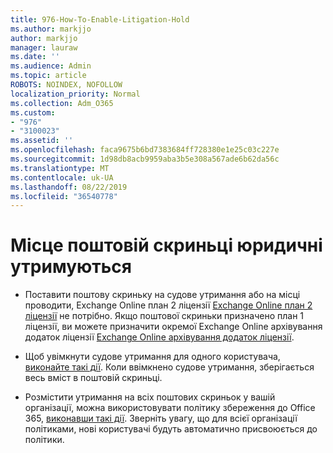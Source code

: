 ```yaml
---
title: 976-How-To-Enable-Litigation-Hold
ms.author: markjjo
author: markjjo
manager: lauraw
ms.date: ''
ms.audience: Admin
ms.topic: article
ROBOTS: NOINDEX, NOFOLLOW
localization_priority: Normal
ms.collection: Adm_O365
ms.custom:
- "976"
- "3100023"
ms.assetid: ''
ms.openlocfilehash: faca9675b6bd7383684ff728380e1e25c03c227e
ms.sourcegitcommit: 1d98db8acb9959aba3b5e308a567ade6b62da56c
ms.translationtype: MT
ms.contentlocale: uk-UA
ms.lasthandoff: 08/22/2019
ms.locfileid: "36540778"
---
```

# <a name="place-a-mailbox-on-legal-hold"></a>Місце поштовій скриньці юридичні утримуються

- Поставити поштову скриньку на судове утримання або на місці проводити, Exchange Online план 2 ліцензії [Exchange Online план 2 ліцензії](https://docs.microsoft.com/office365/servicedescriptions/office-365-platform-service-description/office-365-plan-options) не потрібно. Якщо поштової скриньки призначено план 1 ліцензії, ви можете призначити окремої Exchange Online архівування додаток ліцензії [Exchange Online архівування додаток ліцензії](https://docs.microsoft.com/office365/servicedescriptions/exchange-online-archiving-service-description).

- Щоб увімкнути судове утримання для одного користувача, [виконайте такі дії](https://docs.microsoft.com/office365/SecurityCompliance/place-a-mailbox-on-litigation-hold). Коли ввімкнено судове утримання, зберігається весь вміст в поштовій скриньці.

- Розмістити утримання на всіх поштових скриньок у вашій організації, можна використовувати політику збереження до Office 365, [виконавши такі дії](https://docs.microsoft.com/office365/securitycompliance/create-a-litigation-hold). Зверніть увагу, що для всієї організації політиками, нові користувачі будуть автоматично присвоюється до політики.
